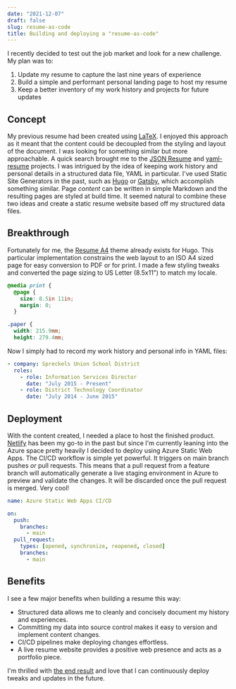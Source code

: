 ```yaml
---
date: "2021-12-07"
draft: false
slug: resume-as-code
title: Building and deploying a "resume-as-code"
---
```


I recently decided to test out the job market and look for a new challenge. My plan was to:

1. Update my resume to capture the last nine years of experience
2. Build a simple and performant personal landing page to host my resume
3. Keep a better inventory of my work history and projects for future updates

## Concept

My previous resume had been created using [LaTeX](https://www.latex-project.org/). I enjoyed this approach as it meant that the content could be decoupled from the styling and layout of the document. I was looking for something similar but more approachable. A quick search brought me to the [JSON Resume](https://jsonresume.org/) and [yaml-resume](https://yaml-resume.com/) projects. I was intrigued by the idea of keeping work history and personal details in a structured data file, YAML in particular. I've used Static Site Generators in the past, such as [Hugo](https://gohugo.io) or [Gatsby](https://www.gatsbyjs.com/), which accomplish something similar. Page _content_ can be written in simple Markdown and the resulting pages are styled at build time. It seemed natural to combine these two ideas and create a static resume website based off my structured data files.

## Breakthrough

Fortunately for me, the [Resume A4](https://mertbakir.gitlab.io/projects/resume-a4/) theme already exists for Hugo. This particular implementation constrains the web layout to an ISO A4 sized page for easy conversion to PDF or for print. I made a few styling tweaks and converted the page sizing to US Letter (8.5x11") to match my locale.

```css
@media print {
  @page {
    size: 8.5in 11in;
    margin: 0;
  }

.paper {
  width: 215.9mm;
  height: 279.4mm; 
```

Now I simply had to record my work history and personal info in YAML files:

```yaml
- company: Spreckels Union School District
  roles: 
    - role: Information Services Director
      date: "July 2015 - Present"
    - role: District Technology Coordinator
      date: "July 2014 - June 2015"
```

## Deployment

With the content created, I needed a place to host the finished product. [Netlify](https://www.netlify.com/) has been my go-to in the past but since I'm currently leaning into the Azure space pretty heavily I decided to deploy using Azure Static Web Apps. The CI/CD workflow is simple yet powerful. It triggers on main branch pushes _or_ pull requests. This means that a pull request from a feature branch will automatically generate a live staging environment in Azure to preview and validate the changes. It will be discarded once the pull request is merged. Very cool!

```yaml
name: Azure Static Web Apps CI/CD

on:
  push:
    branches:
      - main
  pull_request:
    types: [opened, synchronize, reopened, closed]
    branches:
      - main
```

## Benefits

I see a few major benefits when building a resume this way:

* Structured data allows me to cleanly and concisely document my history and experiences.
* Committing my data into source control makes it easy to version and implement content changes.
* CI/CD pipelines make deploying changes effortless.
* A live resume website provides a positive web presence and acts as a portfolio piece.

I'm thrilled with [the end result](https://resume.tbaraki.net) and love that I can continuously deploy tweaks and updates in the future.
